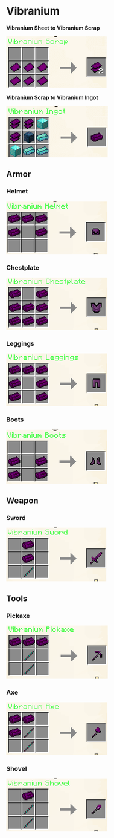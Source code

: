# Vibranium

**Vibranium Sheet to Vibranium Scrap**

![](<../../.gitbook/assets/image (2) (1).png>)

**Vibranium Scrap to Vibranium Ingot**

![](<../../.gitbook/assets/image (88) (1).png>)

## Armor

### Helmet

![](<../../.gitbook/assets/image (156) (1).png>)

### Chestplate

![](<../../.gitbook/assets/image (176).png>)

### Leggings

![](<../../.gitbook/assets/image (154) (1) (1).png>)

### Boots

![](<../../.gitbook/assets/image (55).png>)

## Weapon

### Sword

![](<../../.gitbook/assets/image (29).png>)

## Tools

### Pickaxe

![](<../../.gitbook/assets/image (48).png>)

### Axe

![](<../../.gitbook/assets/image (69).png>)

### Shovel

![](<../../.gitbook/assets/image (151) (1).png>)
